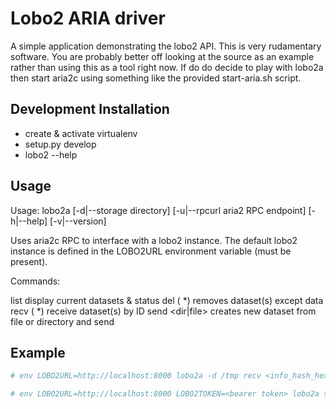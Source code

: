 
Lobo2 ARIA driver
=================

A simple application demonstrating the lobo2 API. This is very rudamentary software. You are probably better off
looking at the source as an example rather than using this as a tool right now. If do do decide to play with lobo2a
then start aria2c using something like the provided start-aria.sh script.

Development Installation
------------------------

- create & activate virtualenv
- setup.py develop
- lobo2 --help

Usage
-----

Usage: lobo2a [-d|--storage directory] [-u|--rpcurl aria2 RPC endpoint] [-h|--help] [-v|--version] <cmd> <parameters>

Uses aria2c RPC to interface with a lobo2 instance. The default lobo2 instance is defined in the LOBO2URL
environment variable (must be present).

Commands:

   list
        display current datasets & status
   del <dataset ID> (<dataset ID> *)
        removes dataset(s) except data
   recv <dataset ID> (<dataset ID> *)
        receive dataset(s) by ID
   send <dir|file>
        creates new dataset from file or directory and send

Example
-------

```bash
# env LOBO2URL=http://localhost:8000 lobo2a -d /tmp recv <info_hash_hex>

# env LOBO2URL=http://localhost:8000 LOBO2TOKEN=<bearer token> lobo2a send file_or_directory
```